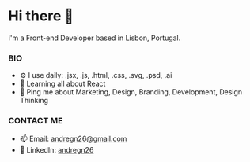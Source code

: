 
# Hi there 👋

I'm a Front-end Developer based in Lisbon, Portugal.


### BIO

- ⚙️ I use daily: .jsx, .js, .html, .css, .svg, .psd, .ai
- 🌱 Learning all about React
- 💬 Ping me about Marketing, Design, Branding, Development, Design Thinking

### CONTACT ME

- 📫 Email: <andregn26@gmail.com>
- :office: LinkedIn: [andregn26](https://www.linkedin.com/feed/)
